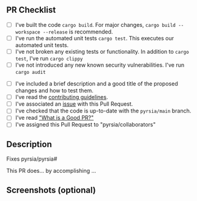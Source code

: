 <!--

Thank you for participating with our effort to build a more secure software supply chain.
Before submitting your Pull Request please check the following.

-->

## PR Checklist

<!--

Locally run the build process

-->
- [ ] I've built the code `cargo build`. For major changes, `cargo build --workspace --release` is recommended.
- [ ] I've run the automated unit tests `cargo test`. This executes our automated unit tests.
- [ ] I've not broken any existing tests or functionality. In addition to `cargo test`, I've run `cargo clippy`
- [ ] I've not introduced any new known security vulnerabilities. I've run `cargo audit`

<!--

Make certain your Pull Request has the following.

-->
- [ ] I've included a brief description and a good title of the proposed changes and how to test them.
- [ ] I've read the [contributing guidelines](https://github.com/pyrsia/.github/blob/main/contributing.md).
- [ ] I've associated an [issue](https://github.com/pyrsia/pyrsia/issues) with this Pull Request. 
- [ ] I've checked that the code is up-to-date with the `pyrsia/main` branch.
- [ ] I've read ["What is a Good PR?"](good_pr.md)
- [ ] I've assigned this Pull Request to "pyrsia/collaborators"

## Description

Fixes pyrsia/pyrsia#

This PR does... by accomplishing ...

## Screenshots (optional)
